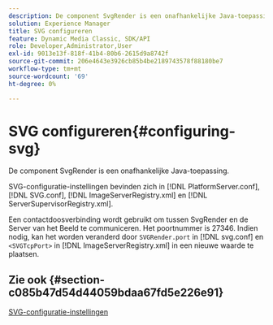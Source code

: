 ```yaml
---
description: De component SvgRender is een onafhankelijke Java-toepassing.
solution: Experience Manager
title: SVG configureren
feature: Dynamic Media Classic, SDK/API
role: Developer,Administrator,User
exl-id: 9013e13f-818f-41b4-80b6-2615d9a8742f
source-git-commit: 206e4643e3926cb85b4be2189743578f88180be7
workflow-type: tm+mt
source-wordcount: '69'
ht-degree: 0%

---
```


# SVG configureren{#configuring-svg}

De component SvgRender is een onafhankelijke Java-toepassing.

SVG-configuratie-instellingen bevinden zich in [!DNL PlatformServer.conf], [!DNL SVG.conf], [!DNL ImageServerRegistry.xml] en [!DNL ServerSupervisorRegistry.xml].

Een contactdoosverbinding wordt gebruikt om tussen SvgRender en de Server van het Beeld te communiceren. Het poortnummer is 27346. Indien nodig, kan het worden veranderd door `SVGRender.port` in [!DNL svg.conf] en `<SVGTcpPort>` in [!DNL ImageServerRegistry.xml] in een nieuwe waarde te plaatsen.

## Zie ook {#section-c085b47d54d44059bdaa67fd5e226e91}

[SVG-configuratie-instellingen](../../../is-api/image-serving-api-ref/c-configuration-and-administration/c-server-settings/r-svg.md#reference-232104868b2d4af9a4ac9c87552c0bb5)
